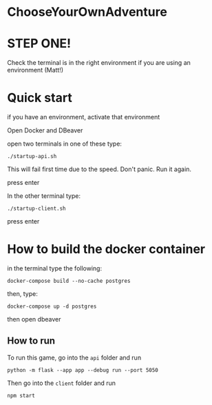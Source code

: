 # ChooseYourOwnAdventure

# STEP ONE!
Check the terminal is in the right environment if you are using an environment (Matt!)

# Quick start
if you have an environment, activate that environment

Open Docker and DBeaver

open two terminals
in one of these type:

`./startup-api.sh`

This will fail first time due to the speed. Don't panic. Run it again. 

press enter

In the other terminal type:

`./startup-client.sh`


press enter

# How to build the docker container
in the terminal type the following:

`docker-compose build --no-cache postgres`

then, type:

`docker-compose up -d postgres`

then open dbeaver


## How to run
To run this game, go into the `api` folder and run 

`python -m flask --app app --debug run --port 5050`

Then go into the `client` folder and run 

`npm start`

